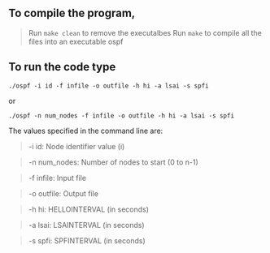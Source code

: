 ## To compile the program, 
> Run ```make clean``` to remove the executalbes
> Run ```make``` to compile all the files into an executable ospf

## To run the code type 
```
./ospf -i id -f infile -o outfile -h hi -a lsai -s spfi
```
or 
```
./ospf -n num_nodes -f infile -o outfile -h hi -a lsai -s spfi
```
The values specified in the command line are:
> -i id: Node identifier value (i)

> -n num_nodes: Number of nodes to start (0 to n-1)

> -f infile: Input file

> -o outfile: Output file

> -h hi: HELLOINTERVAL (in seconds)

> -a lsai: LSAINTERVAL (in seconds)

> -s spfi: SPFINTERVAL (in seconds)